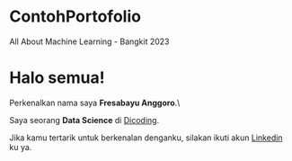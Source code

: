 # ContohPortofolio
All About Machine Learning - Bangkit 2023
# Halo semua! 

Perkenalkan nama saya **Fresabayu Anggoro**.\

Saya seorang **Data Science** di [Dicoding](https://www.dicoding.com/).

Jika kamu tertarik untuk berkenalan denganku, silakan ikuti akun [Linkedin](https://www.linkedin.com/in/fresabayu) ku ya.

